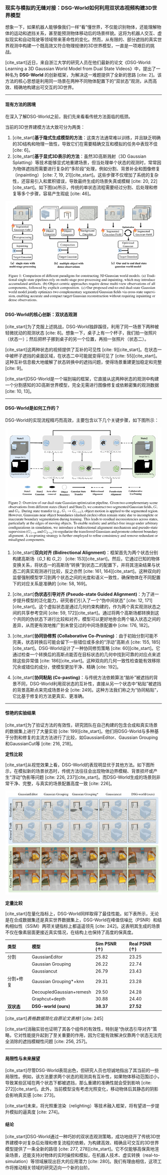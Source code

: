 ### 现实与模拟的无缝对接：DSG-World如何利用双状态视频构建3D世界模型

想象一下，如果机器人能够像我们一样“看”懂世界，不仅能识别物体，还能理解物体的运动和遮挡关系，甚至能预测物体移动后的场景样貌。这将为机器人交互、虚拟现实和自动驾驶等领域带来革命性的变化。然而，从有限的、部分遮挡的真实世界观测中构建一个既高效又符合物理规律的3D世界模型，一直是一项艰巨的挑战。

[cite\_start]近日，来自浙江大学的研究人员在他们最新的论文《DSG-World: Learning a 3D Gaussian World Model from Dual State Videos》中，提出了一种名为 **DSG-World** 的创新框架，为解决这一难题提供了全新的思路 [cite: 2]。该方法的核心思想是利用同一场景在两种不同物体配置下的“双状态”观测，从而高效、精确地构建出可交互的3D世界。

-----

#### 现有方法的困境

在深入了解DSG-World之前，我们先来看看传统方法面临的瓶颈。

当前的3D世界建模方法大致可分为两类：

1.  [cite\_start]**基于隐式生成模型的方法**：这类方法通常难以训练，并且缺乏明确的3D结构和物理一致性，导致它们在需要精确交互和模拟的任务中表现不佳 [cite: 6]。
2.  [cite\_start]**基于显式3D表示的方法**：虽然3D高斯溅射（3D Gaussian Splatting）等技术能够显式地重建场景，但当处理单个状态的观测时，常常因为物体遮挡而需要进行复杂的“多阶段”处理，例如分割、背景补全和图像修复（inpainting） [cite: 7, 19, 21][cite\_start]。这些步骤不仅增加了系统的复杂性，还容易引入和累积错误，导致最终生成的场景失真或模糊 [cite: 20, 22][cite\_start]。如下图(a)所示，传统的单状态流程需要经过分割、后处理和修复等多个步骤，容易产生瑕疵 [cite: 46]。

![alt text](image-2.png)

#### DSG-World的核心创新：双状态观测

[cite\_start]为了克服上述挑战，DSG-World独辟蹊径，利用了同一场景下两种被轻微扰动的观测状态 [cite: 8]。想象一下，桌子上有一个杯子，我们拍一张照片（状态一）；然后把杯子挪到桌子的另一个位置，再拍一张照片（状态二）。

[cite\_start]这两种状态的视频提供了互补的可见性 [cite: 9][cite\_start]。在状态一中被杯子遮挡的桌面区域，在状态二中可能就变得可见了 [cite: 55][cite\_start]。这种互补信息极大地缓解了状态转换中的遮挡问题，使得场景重建更加稳定和完整 [cite: 9]。

[cite\_start]DSG-World是一个端到端的框架，它直接从这两种状态的观测中构建一个分割感知的3D高斯世界模型，完全无需进行图像修复或依赖密集的观测数据 [cite: 10, 13]。

-----

#### DSG-World是如何工作的？

DSG-World的实现流程精巧而高效，主要包含以下几个关键步骤，如下图所示：

![alt text](image.png)

1.  [cite\_start]**双向对齐 (Bidirectional Alignment)**：框架首先为两个状态分别构建高斯场（$G\_1$ 和 $G\_2$） [cite: 153][cite\_start]。然后，它通过已知的物体变换关系，将状态一的高斯场“转换”到状态二的配置下，并将其渲染结果与状态二的真实观测进行比较，反之亦然 [cite: 161, 164][cite\_start]。这种双向的监督强制模型学习到两个状态之间的光度和语义一致性，确保物体在不同配置下的对应关系是准确的 [cite: 58, 169]。

2.  [cite\_start]**伪状态引导对齐 (Pseudo-state Guided Alignment)**：为了进一步提升模型的泛化能力，研究者们引入了一个“伪中间状态” [cite: 12, 171][cite\_start]。这个虚拟状态是通过几何约束构建的，作为两个真实观测状态之间的共享参考空间 [cite: 59, 172][cite\_start]。通过将两个高斯场都转换到这个共同的伪状态下进行比较和对齐，模型可以更好地弥合两个输入状态之间的差异，从而更有效地推广到未曾见过的中间场景配置中 [cite: 176, 182]。

3.  [cite\_start]**协同协修剪 (Collaborative Co-Pruning)**：由于初始分割可能不完美，状态转换后可能会留下一些错位或多余的“浮动”高斯点 [cite: 155, 185][cite\_start]。DSG-World设计了一种协同修剪策略 [cite: 60][cite\_start]。它通过检查一个转换后的高斯点能否在目标状态的几何中找到可靠的对应点来滤除这些异常值 [cite: 186][cite\_start]。这种双向的几何一致性检查能有效移除冗余或错位的成分，使模型更加干净、精确 [cite: 192]。

4.  [cite\_start]**协同粘贴 (Co-pasting)**：与传统方法依赖算法“脑补”被遮挡的背景不同，DSG-World利用双状态的互补性，直接从另一个状态中“粘贴”被遮挡的背景高斯点来完成场景补全 [cite: 249]。这种方法我们称之为“协同粘贴”，它比基于修复的方法更真实、更准确。

-----

#### 惊艳的实验结果

[cite\_start]为了验证方法的有效性，研究团队在自己构建的包含合成和真实场景的数据集上进行了大量实验 [cite: 199][cite\_start]。他们将DSG-World与多种基于分割和修复的主流方法进行了比较，如GaussianEditor、Gaussian Grouping和GaussianCut等 [cite: 216, 218]。

**定性比较**

[cite\_start]从视觉效果上看，DSG-World的表现明显优于其他方法。如下图所示，在模拟新的场景状态时，传统方法往往会出现物体边界模糊、背景损坏或产生“浮动”伪影等问题 [cite: 226, 237][cite\_start]。而DSG-World生成的场景则非常干净、完整，与真实的场景配置高度一致 [cite: 226]。

![alt text](image-1.png)

**定量比较**

[cite\_start]在量化指标上，DSG-World同样取得了最佳性能。如下表所示，无论是在合成数据集还是真实世界数据集上，DSG-World在峰值信噪比（PSNR）和结构相似性（SSIM）两项关键指标上都遥遥领先 [cite: 242]。这表明其生成的场景不仅在像素层面更接近真实情况，在结构上也保持了高度的保真度。

| 类型 | 模型 | Sim PSNR (↑) | Real PSNR (↑) |
| :--- | :--- | :--- | :--- |
| 分割 | GaussianEditor | 25.82 | 23.25 |
| | Gaussian Grouping | 26.22 | 22.74 |
| | Gaussiancut | 26.79 | 23.43 |
| 分割+修复 | Gaussian Grouping\*+knn | 29.31 | 23.28 |
| | DecoupledGaussian+remesh | 29.50 | 24.28 |
| | Graphcut+depth | 30.88 | 24.40 |
| **双状态** | **DSG-world (ours)** | **38.37** | **27.52** |

[cite\_start]*表格数据简化自原论文表格1* [cite: 245]

[cite\_start]消融实验也证明了其各个组件的有效性，特别是“伪状态引导对齐”策略，它对性能提升起到了至关重要的作用，因为它能有效解决仅靠两个状态无法完全消除的遮挡模糊性问题 [cite: 256, 257]。

-----

#### 局限性与未来展望

[cite\_start]尽管DSG-World表现出色，但研究人员也坦诚地指出了其当前的一些局限性。例如，该方法要求两个状态的观测具有互补性，如果物体移动范围过小，导致某些区域在两个状态下都被遮挡，那么重建的准确性就会受到影响 [cite: 272][cite\_start]。此外，当前模型没有考虑光照变化，移动物体后其静态的阴影会影响真实感 [cite: 273]。

[cite\_start]未来，将光照重渲染（relighting）等技术融入框架，将有望进一步提升模拟的逼真度 [cite: 274]。

#### 结论

[cite\_start]DSG-World通过一种巧妙的双状态观测策略，成功地绕开了传统3D世界建模中对复杂后处理和修复流程的依赖，为构建高效、精确且可交互的3D世界模型提供了一条全新的路径 [cite: 277, 278][cite\_start]。它不仅能够高保真地渲染场景，还能支持对物体的实时操控和模拟，在机器人技术、虚实转换（real-to-simulation）等领域展现出巨大的应用潜力 [cite: 280]。我们有理由相信，这项工作将推动相关领域的研究迈向一个新的台阶。